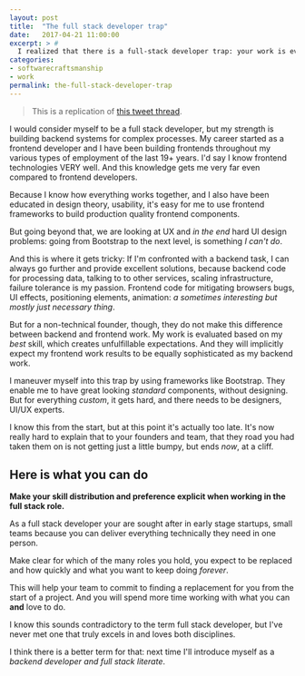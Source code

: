 ```yaml
---
layout: post
title:  "The full stack developer trap"
date:   2017-04-21 11:00:00
excerpt: > #
  I realized that there is a full-stack developer trap: your work is evaluated based on your best skill, which unfulfillable expectations.
categories:
- softwarecraftsmanship
- work
permalink: the-full-stack-developer-trap
---
```


> This is a replication of [this tweet thread](https://twitter.com/coderbyheart/status/853163306349187072).

I would consider myself to be a full stack developer, but my strength is building backend systems for complex processes. My career started as a frontend developer and I have been building frontends throughout my various types of employment of the last 19+ years. I'd say I know frontend technologies VERY well. And this knowledge gets me very far even compared to frontend developers.

Because I know how everything works together, and I also have been educated in design theory, usability, it's easy for me to use frontend frameworks to build production quality frontend components.

But going beyond that, we are looking at UX and *in the end* hard UI design problems: going from Bootstrap to the next level, is something *I can't do*.

And this is where it gets tricky: If I'm confronted with a backend task, I can always go further and provide excellent solutions, because backend code for processing data, talking to to other services, scaling infrastructure, failure tolerance is my passion. Frontend code for mitigating browsers bugs, UI effects, positioning elements, animation: *a sometimes interesting but mostly just necessary thing*. 

But for a non-technical founder, though, they do not make this difference between backend and frontend work. My work is evaluated based on my *best* skill, which creates unfulfillable expectations. And they will implicitly expect my frontend work results to be equally sophisticated as my backend work.

I maneuver myself into this trap by using frameworks like Bootstrap. They enable me to have great looking *standard* components, without designing. But for everything *custom*, it gets hard, and there needs to be designers, UI/UX experts. 

I know this from the start, but at this point it's actually too late. It's now really hard to explain that to your founders and team, that they road you had taken them on is not getting just a little bumpy, but ends *now*, at a cliff.

## Here is what you can do

**Make your skill distribution and preference explicit when working in the full stack role.**

As a full stack developer your are sought after in early stage startups, small teams because you can deliver everything technically they need in one person.

Make clear for which of the many roles you hold, you expect to be replaced and how quickly and what you want to keep doing *forever*.

This will help your team to commit to finding a replacement for you from the start of a project. And you will spend more time working with what you can **and** love to do.

I know this sounds contradictory to the term full stack developer, but I've never met one that truly excels in and loves both disciplines.

I think there is a better term for that: next time I'll introduce myself as a *backend developer and full stack literate*.
